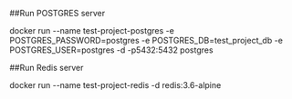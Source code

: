 ##Run POSTGRES server

docker run --name test-project-postgres -e POSTGRES_PASSWORD=postgres -e POSTGRES_DB=test_project_db -e POSTGRES_USER=postgres -d -p5432:5432 postgres

##Run Redis server

docker run --name test-project-redis -d redis:3.6-alpine